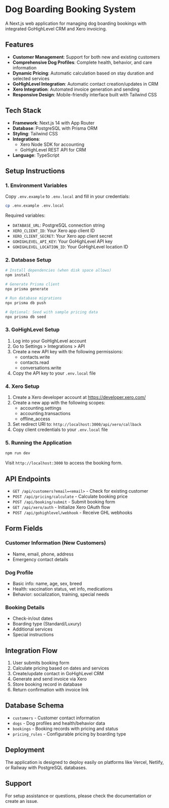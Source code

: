 # Dog Boarding Booking System

A Next.js web application for managing dog boarding bookings with integrated GoHighLevel CRM and Xero invoicing.

## Features

- **Customer Management**: Support for both new and existing customers
- **Comprehensive Dog Profiles**: Complete health, behavior, and care information
- **Dynamic Pricing**: Automatic calculation based on stay duration and selected services
- **GoHighLevel Integration**: Automatic contact creation/updates in CRM
- **Xero Integration**: Automated invoice generation and sending
- **Responsive Design**: Mobile-friendly interface built with Tailwind CSS

## Tech Stack

- **Framework**: Next.js 14 with App Router
- **Database**: PostgreSQL with Prisma ORM
- **Styling**: Tailwind CSS
- **Integrations**: 
  - Xero Node SDK for accounting
  - GoHighLevel REST API for CRM
- **Language**: TypeScript

## Setup Instructions

### 1. Environment Variables

Copy `.env.example` to `.env.local` and fill in your credentials:

```bash
cp .env.example .env.local
```

Required variables:
- `DATABASE_URL`: PostgreSQL connection string
- `XERO_CLIENT_ID`: Your Xero app client ID
- `XERO_CLIENT_SECRET`: Your Xero app client secret
- `GOHIGHLEVEL_API_KEY`: Your GoHighLevel API key
- `GOHIGHLEVEL_LOCATION_ID`: Your GoHighLevel location ID

### 2. Database Setup

```bash
# Install dependencies (when disk space allows)
npm install

# Generate Prisma client
npx prisma generate

# Run database migrations
npx prisma db push

# Optional: Seed with sample pricing data
npx prisma db seed
```

### 3. GoHighLevel Setup

1. Log into your GoHighLevel account
2. Go to Settings > Integrations > API
3. Create a new API key with the following permissions:
   - contacts.write
   - contacts.read
   - conversations.write
4. Copy the API key to your `.env.local` file

### 4. Xero Setup

1. Create a Xero developer account at https://developer.xero.com/
2. Create a new app with the following scopes:
   - accounting.settings
   - accounting.transactions
   - offline_access
3. Set redirect URI to: `http://localhost:3000/api/xero/callback`
4. Copy client credentials to your `.env.local` file

### 5. Running the Application

```bash
npm run dev
```

Visit `http://localhost:3000` to access the booking form.

## API Endpoints

- `GET /api/customers?email=<email>` - Check for existing customer
- `POST /api/pricing/calculate` - Calculate booking price
- `POST /api/booking/submit` - Submit booking form
- `GET /api/xero/auth` - Initialize Xero OAuth flow
- `POST /api/gohighlevel/webhook` - Receive GHL webhooks

## Form Fields

### Customer Information (New Customers)
- Name, email, phone, address
- Emergency contact details

### Dog Profile
- Basic info: name, age, sex, breed
- Health: vaccination status, vet info, medications
- Behavior: socialization, training, special needs

### Booking Details
- Check-in/out dates
- Boarding type (Standard/Luxury)
- Additional services
- Special instructions

## Integration Flow

1. User submits booking form
2. Calculate pricing based on dates and services
3. Create/update contact in GoHighLevel CRM
4. Generate and send invoice via Xero
5. Store booking record in database
6. Return confirmation with invoice link

## Database Schema

- `customers` - Customer contact information
- `dogs` - Dog profiles and health/behavior data  
- `bookings` - Booking records with pricing and status
- `pricing_rules` - Configurable pricing by boarding type

## Deployment

The application is designed to deploy easily on platforms like Vercel, Netlify, or Railway with PostgreSQL databases.

## Support

For setup assistance or questions, please check the documentation or create an issue.